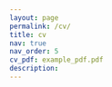 ```yaml
---
layout: page
permalink: /cv/
title: cv
nav: true
nav_order: 5
cv_pdf: example_pdf.pdf
description:
---
```

